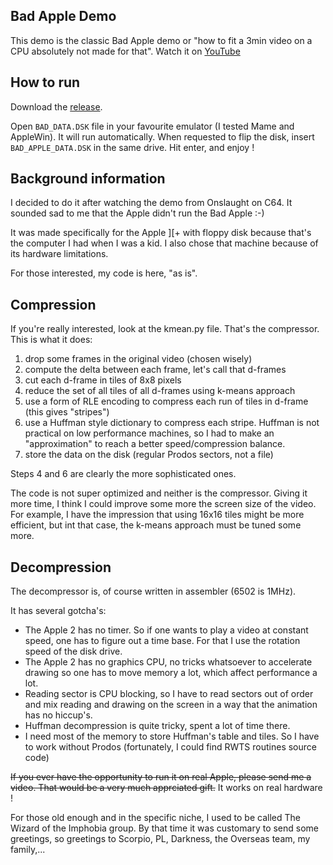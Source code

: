 Bad Apple Demo
--------------

This demo is the classic Bad Apple demo or "how to fit a 3min video on a CPU absolutely not made for that". Watch it on [YouTube](https://www.youtube.com/watch?v=IiSFeqedcho)

How to run
----------

Download the [release](https://github.com/wiz21b/badapple/releases/download/1.0/BadApple.zip).

Open `BAD_DATA.DSK` file in your favourite emulator (I tested Mame and AppleWin).
It will run automatically. When requested to flip the disk, insert `BAD_APPLE_DATA.DSK` in the same drive.
Hit enter, and enjoy !


Background information
----------------------


I decided to do it after watching the demo from Onslaught on C64. It
sounded sad to me that the Apple didn't run the Bad Apple :-)

It was made specifically for the Apple ][+ with floppy disk because
that's the computer I had when I was a kid. I also chose that machine
because of its hardware limitations.

For those interested, my code is here, "as is".

Compression
-----------

If you're really interested, look at the kmean.py file.  That's the
compressor. This is what it does:

1. drop some frames in the original video (chosen wisely)
2. compute the delta between each frame, let's call that d-frames
3. cut each d-frame in tiles of 8x8 pixels
4. reduce the set of all tiles of all d-frames using k-means approach
5. use a form of RLE encoding to compress each run of tiles in d-frame (this gives "stripes")
6. use a Huffman style dictionary to compress each stripe. Huffman is not practical on 
   low performance machines, so I had to make an "approximation" to reach a better
   speed/compression balance.
7. store the data on the disk (regular Prodos sectors, not a file)

Steps 4 and 6 are clearly the more sophisticated ones.

The code is not super optimized and neither is the compressor.  Giving
it more time, I think I could improve some more the screen size of the
video. For example, I have the impression that using 16x16 tiles might
be more efficient, but int that case, the k-means approach must be tuned 
some more.

Decompression
-------------

The decompressor is, of course written in assembler (6502 is 1MHz).

It has several gotcha's:
* The Apple 2 has no timer. So if one wants to play a video at constant
  speed, one has to figure out a time base. For that I use the rotation
  speed of the disk drive.
* The Apple 2 has no graphics CPU, no tricks whatsoever to accelerate drawing
  so one has to move memory a lot, which affect performance a lot.
* Reading sector is CPU blocking, so I have to read sectors out of order
  and mix reading and drawing on the screen in a way that the animation
  has no hiccup's.
* Huffman decompression is quite tricky, spent a lot of time there.
* I need most of the memory to store Huffman's table and tiles. So I have
  to work without Prodos (fortunately, I could find RWTS routines source code)

~~If you ever have the opportunity to run it on real Apple, please send
me a video. That would be a very much apprciated gift.~~ It works on real hardware !

For those old enough and in the specific niche, I used to be called
The Wizard of the Imphobia group. By that time it was customary
to send some greetings, so greetings to Scorpio, PL, Darkness,
the Overseas team, my family,...
